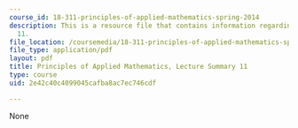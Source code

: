 ```yaml
---
course_id: 18-311-principles-of-applied-mathematics-spring-2014
description: This is a resource file that contains information regarding lecture summary
  11.
file_location: /coursemedia/18-311-principles-of-applied-mathematics-spring-2014/2e42c40c4099045cafba8ac7ec746cdf_MIT18_311S14_Lecture11.pdf
file_type: application/pdf
layout: pdf
title: Principles of Applied Mathematics, Lecture Summary 11
type: course
uid: 2e42c40c4099045cafba8ac7ec746cdf

---
```

None
